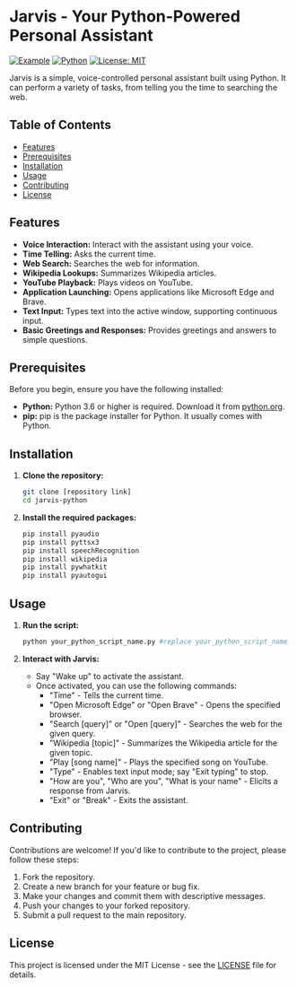 
# Jarvis - Your Python-Powered Personal Assistant

[![Example](https://img.shields.io/badge/Example-Jarvis-brightgreen)](https://github.com/your-username/jarvis-python)
[![Python](https://img.shields.io/badge/Python-3.6+-blue.svg)](https://www.python.org/downloads/)
[![License: MIT](https://img.shields.io/badge/License-MIT-yellow.svg)](https://opensource.org/licenses/MIT)

Jarvis is a simple, voice-controlled personal assistant built using Python.  It can perform a variety of tasks, from telling you the time to searching the web.

## Table of Contents

- [Features](#features)
- [Prerequisites](#prerequisites)
- [Installation](#installation)
- [Usage](#usage)
- [Contributing](#contributing)
- [License](#license)

## Features

*   **Voice Interaction:**  Interact with the assistant using your voice.
*   **Time Telling:**  Asks the current time.
*   **Web Search:** Searches the web for information.
*   **Wikipedia Lookups:**  Summarizes Wikipedia articles.
*   **YouTube Playback:**  Plays videos on YouTube.
*   **Application Launching:** Opens applications like Microsoft Edge and Brave.
*   **Text Input:** Types text into the active window, supporting continuous input.
*   **Basic Greetings and Responses:**  Provides greetings and answers to simple questions.

## Prerequisites

Before you begin, ensure you have the following installed:

*   **Python:** Python 3.6 or higher is required.  Download it from [python.org](https://www.python.org/downloads/).
*   **pip:**  pip is the package installer for Python. It usually comes with Python.

## Installation

1.  **Clone the repository:**

    ```bash
    git clone [repository link]
    cd jarvis-python
    ```

2.  **Install the required packages:**

    ```bash
    pip install pyaudio
    pip install pyttsx3
    pip install speechRecognition
    pip install wikipedia
    pip install pywhatkit
    pip install pyautogui
    ```

## Usage

1.  **Run the script:**

    ```bash
    python your_python_script_name.py #replace your_python_script_name with your file name
    ```

2.  **Interact with Jarvis:**

    *   Say "Wake up" to activate the assistant.
    *   Once activated, you can use the following commands:
        *   "Time" -  Tells the current time.
        *   "Open Microsoft Edge" or "Open Brave" - Opens the specified browser.
        *   "Search [query]" or "Open [query]" - Searches the web for the given query.
        *   "Wikipedia [topic]" - Summarizes the Wikipedia article for the given topic.
        *   "Play [song name]" - Plays the specified song on YouTube.
        *   "Type" -  Enables text input mode; say "Exit typing" to stop.
        *   "How are you", "Who are you", "What is your name" - Elicits a response from Jarvis.
        *   "Exit" or "Break" - Exits the assistant.

## Contributing

Contributions are welcome! If you'd like to contribute to the project, please follow these steps:

1.  Fork the repository.
2.  Create a new branch for your feature or bug fix.
3.  Make your changes and commit them with descriptive messages.
4.  Push your changes to your forked repository.
5.  Submit a pull request to the main repository.

## License

This project is licensed under the MIT License - see the [LICENSE](LICENSE) file for details.
```
